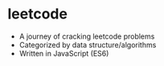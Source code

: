 # leetcode

+ A journey of cracking leetcode problems
+ Categorized by data structure/algorithms
+ Written in JavaScript (ES6)
